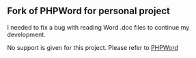 ## Fork of PHPWord for personal project

I needed to fix a bug with reading Word .doc files to continue my development.

No support is given for this project. Please refer to [PHPWord](https://github.com/PHPOffice/PHPWord)

